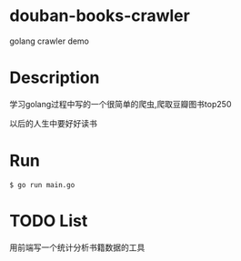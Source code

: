 # douban-books-crawler
golang crawler demo

# Description
学习golang过程中写的一个很简单的爬虫,爬取豆瓣图书top250  

以后的人生中要好好读书

# Run
```shell
$ go run main.go
```

# TODO List
用前端写一个统计分析书籍数据的工具
